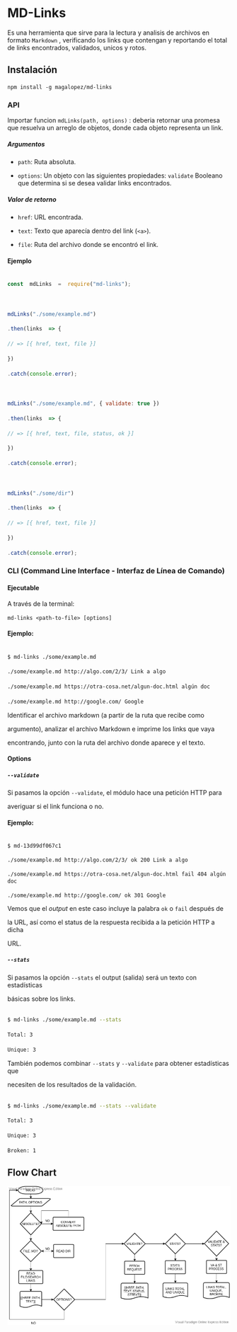 # **MD-Links**

Es una herramienta que sirve para la lectura y analisis de archivos en formato `Markdown` , verificando los links que contengan y reportando el total de links encontrados, validados, unicos y rotos.

## Instalación

    npm install -g magalopez/md-links

### API

Importar funcion `mdLinks(path, options)`  :  deberia retornar una promesa que resuelva un arreglo de objetos, donde cada objeto representa un link.

##### Argumentos

- `path`: Ruta absoluta.

- `options`: Un objeto con las siguientes propiedades: `validate` Booleano que determina si se desea validar links encontrados.

##### Valor de retorno

  - `href`: URL encontrada.

- `text`: Texto que aparecía dentro del link (`<a>`).

- `file`: Ruta del archivo donde se encontró el link.

#### Ejemplo

```js

const  mdLinks  =  require("md-links");

  

mdLinks("./some/example.md")

.then(links  => {

// => [{ href, text, file }]

})

.catch(console.error);

  

mdLinks("./some/example.md", { validate: true })

.then(links  => {

// => [{ href, text, file, status, ok }]

})

.catch(console.error);

  

mdLinks("./some/dir")

.then(links  => {

// => [{ href, text, file }]

})

.catch(console.error);

```

  

### CLI (Command Line Interface - Interfaz de Línea de Comando)

#### Ejecutable
 
 A través de la terminal:

  `md-links <path-to-file> [options]`
 
#### Ejemplo:

```sh

$ md-links ./some/example.md

./some/example.md http://algo.com/2/3/ Link a algo

./some/example.md https://otra-cosa.net/algun-doc.html algún doc

./some/example.md http://google.com/ Google

```
Identificar el archivo markdown (a partir de la ruta que recibe como

argumento), analizar el archivo Markdown e imprime los links que vaya

encontrando, junto con la ruta del archivo donde aparece y el texto.

  #### Options

##### `--validate`

  

Si pasamos la opción `--validate`, el módulo hace una petición HTTP para

averiguar si el link funciona o no.
  

#### Ejemplo:

  ```sh13d99df067c1

$ md-13d99df067c1

./some/example.md http://algo.com/2/3/ ok 200 Link a algo

./some/example.md https://otra-cosa.net/algun-doc.html fail 404 algún doc

./some/example.md http://google.com/ ok 301 Google

```

  Vemos que el _output_ en este caso incluye la palabra `ok` o `fail` después de

la URL, así como el status de la respuesta recibida a la petición HTTP a dicha

URL.

 ##### `--stats`

 
Si pasamos la opción `--stats` el output (salida) será un texto con estadísticas

básicas sobre los links.

```sh

$ md-links ./some/example.md --stats

Total: 3

Unique: 3

```

También podemos combinar `--stats` y `--validate` para obtener estadísticas que

necesiten de los resultados de la validación.

  

```sh

$ md-links ./some/example.md --stats --validate

Total: 3

Unique: 3

Broken: 1

```

## Flow Chart
  
![FlowChart](/img/flowchart.png)